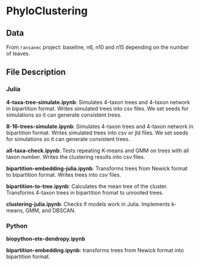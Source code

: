# PhyloClustering

## Data

From `ransanec` project: baseline, n6, n10 and n15 depending on the number of leaves.

## File Description
### Julia 
**4-taxa-tree-simulate.ipynb**: Simulates 4-taxon trees and 4-taxon network in bipartition format. Writes simulated trees into csv files. We set seeds for simulations so it can generate consistent trees.

**8-16-trees-simulate.ipynb**: Simulates 4-taxon trees and 4-taxon network in bipartition format. Writes simulated trees into csv or jld files. We set seeds for simulations so it can generate consistent trees.

**all-taxa-check.ipynb**: Tests repeating K-means and GMM on trees with all taxon number. Writes the clustering results into csv files. 

**bipartition-embedding-julia.ipynb**: Transforms trees from Newick format to bipartition format. Writes trees into csv files.

**bipartition-to-tree.ipynb**: Calculates the mean tree of the cluster. Transforms 4-taxon trees in bipartition fromat to unrooted trees. 

**clustering-julia.ipynb**: Checks if models work in Julia. Implements k-means, GMM, and DBSCAN. 

### Python

**biopython-ete-dendropy.ipynb**

**bipartition-embedding.ipynb**: transforms trees from Newick format into bipartition format.
